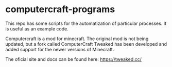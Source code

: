 # computercraft-programs

This repo has some scripts for the automatization of particular processes. It is useful as an example code.

Computercraft is a mod for minecraft. The original mod is not being updated, but a fork called ComputerCraft Tweaked has been developed and added support for the newer versions of Minecraft.

The oficial site and docs can be found here: https://tweaked.cc/
